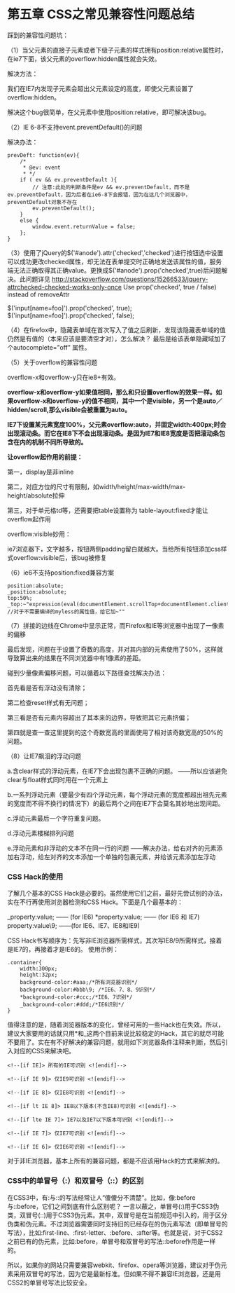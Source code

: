 # 第五章 CSS之常见兼容性问题总结

踩到的兼容性问题坑：

（1）当父元素的直接子元素或者下级子元素的样式拥有position:relative属性时，在ie7下面，该父元素的overflow:hidden属性就会失效。

解决方法：

我们在IE7内发现子元素会超出父元素设定的高度，即使父元素设置了overflow:hidden。

解决这个bug很简单，在父元素中使用position:relative，即可解决该bug。

（2）IE 6-8不支持event.preventDefault()的问题

解决办法：

	prevDeft: function(ev){
		/*
		 * @ev: event
		 * */
		if ( ev && ev.preventDefault ){
			// 注意:此处的判断条件是ev && ev.preventDefault，而不是ev.preventDefault，因为后者在ie6-8下会报错，因为在这几个浏览器中，preventDefault对象不存在
			ev.preventDefault();
		}
		else {
			window.event.returnValue = false;
		};
	}

（3）使用了jQuery的$('#anode').attr('checked','checked')进行按钮选中设置可以成功更改checked属性，却无法在表单提交时正确地发送该属性的值，服务端无法正确取得其正确value。更换成$('#anode').prop('checked',true)后问题解决。此问题详见 http://stackoverflow.com/questions/15266533/jquery-attrchecked-checked-works-only-once
Use prop('checked', true / false) instead of removeAttr

$('input[name=foo]').prop('checked', true);
$('input[name=foo]').prop('checked', false);

（4）在firefox中，隐藏表单域在首次写入了值之后刷新，发现该隐藏表单域的值仍然是有值的（本来应该是要清空才对），怎么解决？
最后是给该表单隐藏域加了个autocomplete="off" 属性。

（5）关于overflow的兼容性问题

overflow-x和overflow-y只在ie8+有效。

**overflow-x和overflow-y如果值相同，那么和只设置overflow的效果一样。如果overflow-x和overflow-y的值不相同，其中一个是visible，另一个是auto／hidden/scroll,那么visible会被重置为auto。**

**IE7下设置某元素宽度100%，父元素overflow:auto，并固定width:400px;时会出现滚动条。而它在IE8下不会出现滚动条。是因为IE7和IE8宽度是否把滚动条包含在内的机制不同所导致的。**

**让overflow起作用的前提：**

第一，display是非inline

第二，对应方位的尺寸有限制，如width/height/max-width/max-height/absolute拉伸

第三，对于单元格td等，还需要把table设置称为 table-layout:fixed才能让overflow起作用

overflow:visible妙用：

ie7浏览器下，文字越多，按钮两侧padding留白就越大。当给所有按钮添加css样式overflow:visible后，该bug被修复

（6）ie6不支持position:fixed兼容方案

	position:absolute;
	_position:absolute;
	top:50%;
	_top:~"expression(eval(documentElement.scrollTop+documentElement.clientHeight/2))";  //对于不需要编译的myless的属性值，给它加~""

（7）拼接的边线在Chrome中显示正常，而Firefox和IE等浏览器中出现了一像素的偏移

最后发现，问题在于设置了奇数的高度，并对其内部的元素使用了50%，这样就导致算出来的结果在不同浏览器中有1像素的差距。

碰到少量像素偏移问题，可以循着以下路径查找解决办法：

首先看是否有浮动没有清除；

第二检查reset样式有无问题；

第三看是否有元素内容超出了其本来的边界，导致把其它元素挤偏；

第四就是查一查这里提到的这个奇数宽高的里面使用了相对该奇数宽高的50%的问题。

（8）让IE7飙泪的浮动问题

a.含clear样式的浮动元素，在IE7下会出现包裹不正确的问题。
——所以应该避免clear与float样式同时用在一个元素上

b.一系列浮动元素（要最少有四个浮动元素，每个浮动元素的宽度都超出祖先元素的宽度而不得不换行的情况下）的最后两个之间在IE7下会莫名其妙地出现间距。

c.浮动元素最后一个字符重复问题。

d.浮动元素楼梯排列问题

e.浮动元素和非浮动的文本不在同一行的问题
——解决办法，给右对齐的元素添加右浮动，给左对齐的文本添加一个单独的包裹元素，并给该元素添加左浮动


### CSS Hack的使用

了解几个基本的CSS Hack是必要的。虽然使用它们之前，最好先尝试别的办法，实在不行再使用浏览器检测和CSS Hack。下面是几个最基本的：

_property:value; —— (for IE6)
*property:value; —— (for IE6 和 IE7)
property:value\9; ——(for IE6、IE7、IE8和IE9)

CSS Hack书写顺序为：先写非IE浏览器所需样式，其次写IE8/9所需样式，接着是IE7的，再接着才是IE6的。
使用示例：

	.container{
		width:300px;
	    height:32px;
	    background-color:#aaa;/*所有浏览器识别*/
	    background-color:#bbb\9; /*IE6、7、8、9识别*/
	    *background-color:#ccc;/*IE6、7识别*/
	    _background-color:#ddd;/*IE6识别*/
	}

值得注意的是，随着浏览器版本的变化，曾经可用的一些Hack也在失效。所以，建议大家要用的话就只用*和_这两个目前来说比较稳定的Hack，其它的就尽可能不要用了。实在有不好解决的兼容问题，就用如下浏览器条件注释来判断，然后引入对应的CSS来解决吧。

	<!--[if IE]> 所有的IE可识别 <![endif]-->

	<!--[if IE 9]> 仅IE9可识别 <![endif]-->

	<!--[if IE 8]> 仅IE8可识别 <![endif]-->

	<!--[if lt IE 8]> IE8以下版本(不含IE8)可识别 <![endif]-->

	<!--[if lte IE 7]> IE7以及IE7以下版本可识别 <![endif]-->

	<!--[if IE 7]> 仅IE7可识别 <![endif]-->

	<!--[if IE 6]> 仅IE6可识别 <![endif]-->

对于非IE浏览器，基本上所有的兼容问题，都是不应该用Hack的方式来解决的。

### CSS中的单冒号（:）和双冒号（::）的区别

在CSS3中，有:与::的写法经常让人“傻傻分不清楚”。比如，像:before与::before，它们之间到底有什么区别呢？
一言以蔽之，单冒号(:)用于CSS3伪类，双冒号(::)用于CSS3伪元素。其中，双冒号是在当前规范中引入的，用于区分伪类和伪元素。不过浏览器需要同时支持旧的已经存在的伪元素写法（即单冒号的写法），比如:first-line、:first-letter、:before、:after等。也就是说，对于CSS2之前已有的伪元素，比如:before，单冒号和双冒号的写法::before作用是一样的。

所以，如果你的网站只需要兼容webkit、firefox、opera等浏览器，建议对于伪元素采用双冒号的写法，因为它是最新标准。但如果不得不兼容IE浏览器，还是用CSS2的单冒号写法比较安全。
